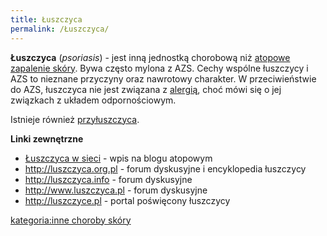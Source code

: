 ```yaml
---
title: Łuszczyca
permalink: /Łuszczyca/
---
```


**Łuszczyca** (*psoriasis*) - jest inną jednostką chorobową niż [atopowe zapalenie skóry](/atopedia/Atopowe_zapalenie_skóry "wikilink"). Bywa często mylona z AZS. Cechy wspólne łuszczycy i AZS to nieznane przyczyny oraz nawrotowy charakter. W przeciwieństwie do AZS, łuszczyca nie jest związana z [alergią](/atopedia/alergia "wikilink"), choć mówi się o jej związkach z układem odpornościowym.

Istnieje również [przyłuszczyca](/atopedia/wikipedia:PLEVA "wikilink").

**Linki zewnętrzne**

-   <span title="Zaczęło się od tego, że jeden kolega założył nowe forum o łuszczycy i wykonał na Atopedii edycję polegającą na tym, że przesunął na pierwsze miejsce na mającej trzy pozycje liście link do swojego forum, spychając inny link w dół. Zważywszy, że wszystkie trzy linki prowadzą do stron o identycznej tematyce (łuszczyca), jest to kontrowersyjne posunięcie.">[Łuszczyca w sieci](http://blog.atopowe.pl/2006/08/06/luszczyca-w-sieci/)</span> - wpis na blogu atopowym
-   [<http://luszczyca.org.pl>](http://luszczyca.org.pl/forum) - forum dyskusyjne i encyklopedia łuszczycy
-   [<http://luszczyca.info>](http://luszczyca.info) - forum dyskusyjne
-   [<http://www.luszczyca.pl>](http://www.luszczyca.pl) - forum dyskusyjne
-   [<http://luszczyce.pl>](http://luszczyce.pl) - portal poświęcony łuszczycy

[kategoria:inne choroby skóry](/atopedia/kategoria:inne_choroby_skóry "wikilink")